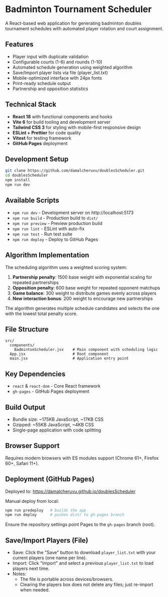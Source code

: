# Badminton Tournament Scheduler

A React-based web application for generating badminton doubles tournament schedules with automated player rotation and court assignment.

## Features

- Player input with duplicate validation
- Configurable courts (1-6) and rounds (1-10)
- Automated schedule generation using weighted algorithm
- Save/Import player lists via file (player_list.txt)
- Mobile-optimized interface with 24px fonts
- Print-ready schedule output
- Partnership and opposition statistics

## Technical Stack

- **React 18** with functional components and hooks
- **Vite 6** for build tooling and development server
- **Tailwind CSS 3** for styling with mobile-first responsive design
- **ESLint + Prettier** for code quality
- **Vitest** for testing framework
- **GitHub Pages** deployment

## Development Setup

```bash
git clone https://github.com/damalcheruvu/doublesScheduler.git
cd doublesScheduler
npm install
npm run dev
```

## Available Scripts

- `npm run dev` - Development server on http://localhost:5173
- `npm run build` - Production build to `dist/`
- `npm run preview` - Preview production build
- `npm run lint` - ESLint with auto-fix
- `npm run test` - Run test suite
- `npm run deploy` - Deploy to GitHub Pages

## Algorithm Implementation

The scheduling algorithm uses a weighted scoring system:

1. **Partnership penalty**: 1500 base weight with exponential scaling for repeated partnerships
2. **Opposition penalty**: 600 base weight for repeated opponent matchups  
3. **Game balance**: 300 weight to distribute games evenly across players
4. **New interaction bonus**: 200 weight to encourage new partnerships

The algorithm generates multiple schedule candidates and selects the one with the lowest total penalty score.

## File Structure

```
src/
  components/
    BadmintonScheduler.jsx    # Main component with scheduling logic
  App.jsx                     # Root component
  main.jsx                    # Application entry point
```

## Key Dependencies

- `react` & `react-dom` - Core React framework
- `gh-pages` - GitHub Pages deployment

## Build Output

- Bundle size: ~175KB JavaScript, ~17KB CSS
- Gzipped: ~55KB JavaScript, ~4KB CSS
- Single-page application with code splitting

## Browser Support

Requires modern browsers with ES modules support (Chrome 61+, Firefox 60+, Safari 11+).

## Deployment (GitHub Pages)

Deployed to: https://damalcheruvu.github.io/doublesScheduler

Manual deploy from local:

```bash
npm run predeploy   # builds the app
npm run deploy      # pushes dist/ to gh-pages branch
```

Ensure the repository settings point Pages to the `gh-pages` branch (root).

## Save/Import Players (File)

- Save: Click the "Save" button to download `player_list.txt` with your current players (one name per line).
- Import: Click "Import" and select a previous `player_list.txt` to load players next time.
- Notes:
  - The file is portable across devices/browsers.
  - Clearing the players box does not delete any files; just re-import when needed.
